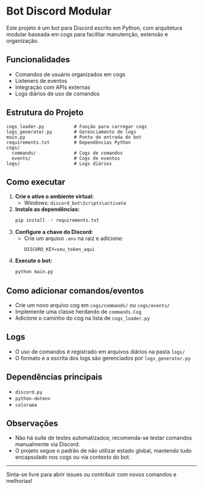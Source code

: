 # Bot Discord Modular

Este projeto é um bot para Discord escrito em Python, com arquitetura modular baseada em cogs para facilitar manutenção, extensão e organização.

## Funcionalidades
- Comandos de usuário organizados em cogs
- Listeners de eventos
- Integração com APIs externas
- Logs diários de uso de comandos

## Estrutura do Projeto
```
cogs_loader.py           # Função para carregar cogs
logs_generator.py        # Gerenciamento de logs
main.py                  # Ponto de entrada do bot
requirements.txt         # Dependências Python
cogs/
  commands/              # Cogs de comandos
  events/                # Cogs de eventos
logs/                    # Logs diários
```

## Como executar
1. **Crie e ative o ambiente virtual:**
   - Windows: `discord_bot\Scripts\activate`
2. **Instale as dependências:**
   ```sh
   pip install -r requirements.txt
   ```
3. **Configure a chave do Discord:**
   - Crie um arquivo `.env` na raiz e adicione:
     ```
     DISCORD_KEY=seu_token_aqui
     ```
4. **Execute o bot:**
   ```sh
   python main.py
   ```

## Como adicionar comandos/eventos
- Crie um novo arquivo cog em `cogs/commands/` ou `cogs/events/`
- Implemente uma classe herdando de `commands.Cog`
- Adicione o caminho do cog na lista de `cogs_loader.py`

## Logs
- O uso de comandos é registrado em arquivos diários na pasta `logs/`
- O formato e a escrita dos logs são gerenciados por `logs_generator.py`

## Dependências principais
- `discord.py`
- `python-dotenv`
- `colorama`

## Observações
- Não há suíte de testes automatizados; recomenda-se testar comandos manualmente via Discord.
- O projeto segue o padrão de não utilizar estado global, mantendo tudo encapsulado nos cogs ou via contexto do bot.

---

Sinta-se livre para abrir issues ou contribuir com novos comandos e melhorias!
